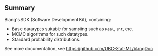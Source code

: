 Summary
-------

<!-- [![Build Status](https://travis-ci.org/alexandrebouchard/blangProjectTemplate.png?branch=master)](https://travis-ci.org/alexandrebouchard/blangProjectTemplate) -->

Blang's SDK (Software Development Kit), containing:

- Basic datatypes suitable for sampling such as ``Real``, ``Int``, etc.
- MCMC algorithms for such datatypes.
- Standard probability distributions.


See more documentation, see https://github.com/UBC-Stat-ML/blangDoc

